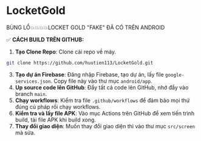 # LocketGold

BÙNG LỔ💥💥💥💥LOCKET GOLD "FAKE" ĐÃ CÓ TRÊN ANDROID

✅️ **CÁCH BUILD TRÊN GITHUB:**
1. **Tạo Clone Repo**: Clone cái repo về máy.
```sh
git clone https://github.com/huutien113/LocketGold.git
```
3. **Tạo dự án Firebase**: Đăng nhập Firebase, tạo dự án, lấy file `google-services.json`. Copy file này vào thư mục `android/app`.
4. **Up source code lên GitHub**: Đẩy tất cả code lên GitHub, nhớ đẩy vào branch `main`.
5. **Chạy workflows**: Kiểm tra file `.github/workflows` để đảm bảo mọi thứ đúng cú pháp rồi chạy workflows.
6. **Kiểm tra và lấy file APK**: Vào mục Actions trên GitHub để xem tiến trình build, tải file APK khi build xong.
7. **Thay đổi giao diện**: Muốn thay đổi giao diện thì vào thư mục `src/screen` mà sửa.
